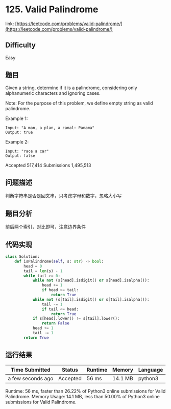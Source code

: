 # 125. Valid Palindrome

link: [https://leetcode.com/problems/valid-palindrome/](https://leetcode.com/problems/valid-palindrome/)

## Difficulty
Easy

## 题目

Given a string, determine if it is a palindrome, considering only alphanumeric characters and ignoring cases.

Note: For the purpose of this problem, we define empty string as valid palindrome.

Example 1:
```
Input: "A man, a plan, a canal: Panama"
Output: true
```

Example 2:
```
Input: "race a car"
Output: false
```

Accepted
517,414
Submissions
1,495,513

## 问题描述
判断字符串是否是回文串，只考虑字母和数字，忽略大小写

## 题目分析
前后两个索引，对比即可，注意边界条件


## 代码实现

```python
class Solution:
    def isPalindrome(self, s: str) -> bool:
        head = 0
        tail = len(s) - 1
        while tail >= 0:
            while not (s[head].isdigit() or s[head].isalpha()):
                head += 1
                if head >= tail:
                    return True
            while not (s[tail].isdigit() or s[tail].isalpha()):
                tail -= 1
                if tail <= head:
                    return True
            if s[head].lower() != s[tail].lower():
                return False
            head += 1
            tail -= 1
        return True
```



## 运行结果

| Time Submitted | Status                                   | Runtime | Memory  | Language |
| -------------- | ---------------------------------------- | ------- | -------- | -------- |
| a few seconds ago |	Accepted	| 		56 ms	| 14.1 MB		| python3|

Runtime: 56 ms, faster than 26.22% of Python3 online submissions for Valid Palindrome.
Memory Usage: 14.1 MB, less than 50.00% of Python3 online submissions for Valid Palindrome.